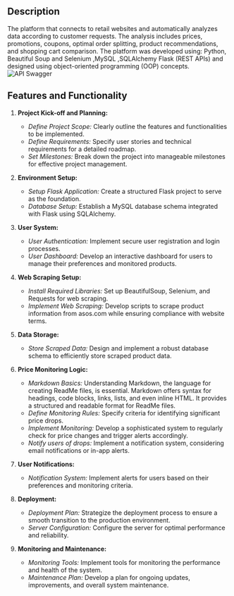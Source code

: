
## Description

The platform that connects to retail websites and automatically analyzes data according to customer requests. The analysis includes prices, promotions, coupons, optimal order splitting, product recommendations, and shopping cart comparison. 
The platform was developed using: Python, Beautiful Soup and Selenium ,MySQL ,SQLAlchemy Flask (REST APIs) and designed using object-oriented programming (OOP) concepts.
![API Swagger](Retail-scraper-project/api_swagger.png)

## Features and Functionality

1. **Project Kick-off and Planning:**
   - *Define Project Scope:* Clearly outline the features and functionalities to be implemented.
   - *Define Requirements:* Specify user stories and technical requirements for a detailed roadmap.
   - *Set Milestones:* Break down the project into manageable milestones for effective project management.

2. **Environment Setup:**
   - *Setup Flask Application:* Create a structured Flask project to serve as the foundation.
   - *Database Setup:* Establish a MySQL database schema integrated with Flask using SQLAlchemy.

3. **User System:**
   - *User Authentication:* Implement secure user registration and login processes.
   - *User Dashboard:* Develop an interactive dashboard for users to manage their preferences and monitored products.

4. **Web Scraping Setup:**
   - *Install Required Libraries:* Set up BeautifulSoup, Selenium, and Requests for web scraping.
   - *Implement Web Scraping:* Develop scripts to scrape product information from asos.com while ensuring compliance with website terms.

5. **Data Storage:**
   - *Store Scraped Data:* Design and implement a robust database schema to efficiently store scraped product data.

6. **Price Monitoring Logic:**
   - *Markdown Basics:* Understanding Markdown, the language for creating ReadMe files, is essential. Markdown offers syntax for headings, code blocks, links, lists, and even inline HTML. It provides a structured and readable format for ReadMe files.
   - *Define Monitoring Rules:* Specify criteria for identifying significant price drops.
   - *Implement Monitoring:* Develop a sophisticated system to regularly check for price changes and trigger alerts accordingly.
   - *Notify users of drops:* Implement a notification system, considering email notifications or in-app alerts.

7. **User Notifications:**
   - *Notification System:* Implement alerts for users based on their preferences and monitoring criteria.

8. **Deployment:**
   - *Deployment Plan:* Strategize the deployment process to ensure a smooth transition to the production environment.
   - *Server Configuration:* Configure the server for optimal performance and reliability.

9. **Monitoring and Maintenance:**
   - *Monitoring Tools:* Implement tools for monitoring the performance and health of the system.
   - *Maintenance Plan:* Develop a plan for ongoing updates, improvements, and overall system maintenance.


